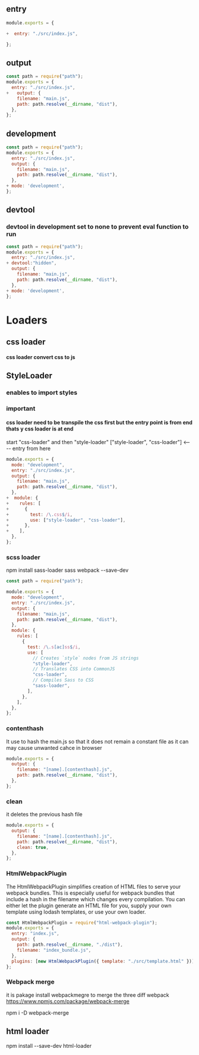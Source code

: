 ## entry

```js
module.exports = {

+  entry: "./src/index.js",

};
```

## output

```js
const path = require("path");
module.exports = {
  entry: "./src/index.js",
+   output: {
    filename: "main.js",
    path: path.resolve(__dirname, "dist"),
  },
};
```

## development

```js
const path = require("path");
module.exports = {
  entry: "./src/index.js",
  output: {
    filename: "main.js",
    path: path.resolve(__dirname, "dist"),
  },
+ mode: 'development',
};

```

## devtool

### devtool in development set to none to prevent eval function to run

```js
const path = require("path");
module.exports = {
  entry: "./src/index.js",
+ devtool:"hidden",
  output: {
    filename: "main.js",
    path: path.resolve(__dirname, "dist"),
  },
+ mode: 'development',
};

```

# Loaders

## css loader

#### css loader convert css to js

## StyleLoader

### enables to import styles

### important

#### css loader need to be transpile the css first but the entry point is from end thats y css loader is at end

start "css-loader" and then "style-loader"
["style-loader", "css-loader"] <---- entry from here

```js
module.exports = {
  mode: "development",
  entry: "./src/index.js",
  output: {
    filename: "main.js",
    path: path.resolve(__dirname, "dist"),
  },
+  module: {
+    rules: [
+      {
+        test: /\.css$/i,
+        use: ["style-loader", "css-loader"],
+      },
+    ],
  },
};
```

### scss loader

npm install sass-loader sass webpack --save-dev

```js
const path = require("path");

module.exports = {
  mode: "development",
  entry: "./src/index.js",
  output: {
    filename: "main.js",
    path: path.resolve(__dirname, "dist"),
  },
  module: {
    rules: [
      {
        test: /\.s[ac]ss$/i,
        use: [
          // Creates `style` nodes from JS strings
          "style-loader",
          // Translates CSS into CommonJS
          "css-loader",
          // Compiles Sass to CSS
          "sass-loader",
        ],
      },
    ],
  },
};
```

### contenthash

It use to hash the main.js so that it does not remain a constant file as it can may cause unwanted cahce in browser

```js
module.exports = {
  output: {
    filename: "[name].[contenthash].js",
    path: path.resolve(__dirname, "dist"),
  },
};
```

### clean

it deletes the previous hash file

```js
module.exports = {
  output: {
    filename: "[name].[contenthash].js",
    path: path.resolve(__dirname, "dist"),
    clean: true,
  },
};
```

### HtmlWebpackPlugin

The HtmlWebpackPlugin simplifies creation of HTML files to serve your webpack bundles. This is especially useful for webpack bundles that include a hash in the filename which changes every compilation. You can either let the plugin generate an HTML file for you, supply your own template using lodash templates, or use your own loader.

```js
const HtmlWebpackPlugin = require("html-webpack-plugin");
module.exports = {
  entry: "index.js",
  output: {
    path: path.resolve(__dirname, "./dist"),
    filename: "index_bundle.js",
  },
  plugins: [new HtmlWebpackPlugin({ template: "./src/template.html" })],
};
```

### Webpack merge

it is pakage install webpackmegre to merge the three diff webpack
https://www.npmjs.com/package/webpack-merge

npm i -D webpack-merge

## html loader

npm install --save-dev html-loader
